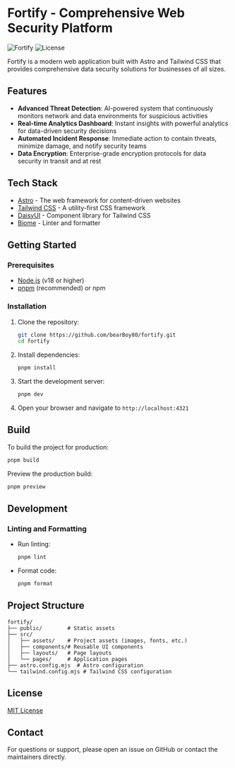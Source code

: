 # Fortify - Comprehensive Web Security Platform

![Fortify](https://shields.io/badge/status-in%20development-yellow)
![License](https://img.shields.io/badge/license-MIT-blue)

Fortify is a modern web application built with Astro and Tailwind CSS that provides comprehensive data security solutions for businesses of all sizes.

## Features

- **Advanced Threat Detection**: AI-powered system that continuously monitors network and data environments for suspicious activities
- **Real-time Analytics Dashboard**: Instant insights with powerful analytics for data-driven security decisions
- **Automated Incident Response**: Immediate action to contain threats, minimize damage, and notify security teams
- **Data Encryption**: Enterprise-grade encryption protocols for data security in transit and at rest

## Tech Stack

- [Astro](https://astro.build/) - The web framework for content-driven websites
- [Tailwind CSS](https://tailwindcss.com/) - A utility-first CSS framework
- [DaisyUI](https://daisyui.com/) - Component library for Tailwind CSS
- [Biome](https://biomejs.dev/) - Linter and formatter

## Getting Started

### Prerequisites

- [Node.js](https://nodejs.org/) (v18 or higher)
- [pnpm](https://pnpm.io/) (recommended) or npm

### Installation

1. Clone the repository:
   ```bash
   git clone https://github.com/bearBoy80/fortify.git
   cd fortify
   ```

2. Install dependencies:
   ```bash
   pnpm install
   ```

3. Start the development server:
   ```bash
   pnpm dev
   ```

4. Open your browser and navigate to `http://localhost:4321`

## Build

To build the project for production:

```bash
pnpm build
```

Preview the production build:

```bash
pnpm preview
```

## Development

### Linting and Formatting

- Run linting:
  ```bash
  pnpm lint
  ```

- Format code:
  ```bash
  pnpm format
  ```

## Project Structure

```
fortify/
├── public/        # Static assets
├── src/
│   ├── assets/    # Project assets (images, fonts, etc.)
│   ├── components/# Reusable UI components
│   ├── layouts/   # Page layouts
│   └── pages/     # Application pages
├── astro.config.mjs  # Astro configuration
└── tailwind.config.mjs # Tailwind CSS configuration
```

## License

[MIT License](LICENSE)

## Contact

For questions or support, please open an issue on GitHub or contact the maintainers directly.
